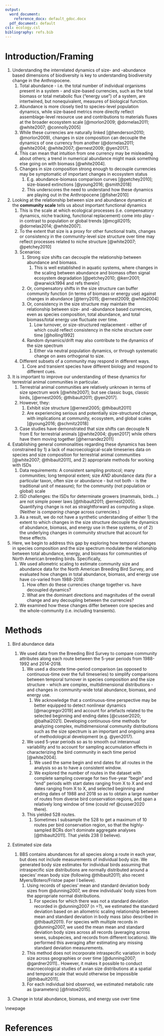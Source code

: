 ```yaml
---
output:
  word_document:
    reference_docx: default_gdoc.docx
  pdf_document: default
csl: ecology.csl
bibliography: refs.bib
---
```



# Introduction/Framing

1. Understanding the interrelated dynamics of size- and -abundance based dimensions of biodiversity is key to understanding biodiversity change in the Anthropocene. 
    1. Total abundance - i.e. the total number of individual organisms present in a system - and size-based currencies, such as the total biomass or total metabolic flux (“energy use”) of a system, are intertwined, but nonequivalent, measures of biological function. 
    1. Abundance is more closely tied to species-level population dynamics, while size-based metrics more directly reflect assemblage-level resource use and contributions to materials fluxes at the broader ecosystem scale [@morlon2009; @dornelas2011; @white2007; @connolly2005]
    1. While these currencies are naturally linked [@henderson2010; @morlon2009), changes in size composition can decouple the dynamics of one currency from another (@dornelas2011; @white2004; @white2007; @ernest2009; @yen2017]. 
    1. This can mean that intuition from one currency may be misleading about others; a trend in numerical abundance might mask something else going on with biomass [@white2004].
    1. Changes in size composition strong enough to decouple currencies may be symptomatic of important changes in ecosystem status
          1. E.g. abundance-biomass comparison curves [@petchey2010]; size-biased extinctions [@young2016; @smith2018]
          1. This underscores the need to understand how these dynamics are playing out in the Anthropocene [@fisher2010] 
1. Looking at the relationship between size and abundance dynamics at the **community scale** tells us about important functional dynamics
    1. This is the scale at which ecological processes (i.e. compensatory dynamics, niche tracking, functional replacement) come into play - in contrast to population or global trends [@mcgill2015; @dornelas2014; @white2007].
    1. To the extent that size is a proxy for other functional traits, changes or consistency in the community-level size structure over time may reflect processes related to niche structure [@white2007; @petchey2010]
      1. Scenarios:
          1. Strong size shifts can decouple the relationship between abundance and biomass. 
             1. This is well established in aquatic systems, where changes in the scaling between abundance and biomass often signal ecosystem degradation [@petchey2010; @kerr2001; @warwick1994 and refs therein]
          1. Or, compensatory shifts in the size structure can buffer community function (in terms of biomass or energy use) against changes in abundance [@terry2015; @ernest2009; @white2004] 
         1. Or, consistency in the size structure may maintain the relationship between size- and -abundance based currencies, even as species composition, total abundance, and total biomass/total energy use fluctuate over time. 
              1. Low turnover, or size-structured replacement - either of which could reflect consistency in the niche structure over time [@holling1992]
          1. Random dynamics/drift may also contribute to the dynamics of the size spectrum
             1. Either via neutral population dynamics, or through systematic change on axes orthogonal to size. 
    1. Different subsets of a community may respond in different ways.
       1. Core and transient species have different biology and respond to different cues.
1. It is important to improve our understanding of these dynamics for terrestrial animal communities in particular.
    1. Terrestrial animal communities are relatively unknown in terms of size spectrum work [@white2007]; but see classic bugs, classic birds, [@ernest2005; @thibault2011; @yen2017].
    1. However, they:
        1. Exhibit size structure [@ernest2005; @thibault2011]
        1. Are experiencing serious and potentially size-structured change, with implications at community, ecosystem, and global scales [@young2016; @schmitz2018]  
    1. Case studies have demonstrated that size shifts can decouple N from E for terrestrial animals [@white2004; @yen2017] while others have them moving together [@hernandez2011]
1. Establishing general commonalities regarding these dynamics has been constrained by 1) a lack of macroecological-scale timeseries data on species and size composition for terrestrial animal communities [@white2007; @thibault2011], and 2) appropriate methods for working with ISDs
    1. Data requirements: A consistent sampling protocol; many communities; long temporal extent; size *AND* abundance data (for a particular taxon, often size or abundance - but not both - is the traditional unit of measure); for the community (not population or global) scale
    1. ISD challenges: the ISDs for determinate growers (mammals, birds…) are not simple power laws [@thibault2011; @ernest2005]. Quantifying change is not as straightforward as computing a slope. (Neither is *comparing* change across currencies.)
    1. As a result, we do not have a synthetic understanding of either 1) the extent to which changes in the size structure decouple the dynamics of abundance, biomass, and energy use in these systems, or of 2) the underlying changes in community structure that account for these effects. 
1. Here, we begin to address this gap by exploring how temporal changes in species composition and the size spectrum modulate the relationship between total abundance, energy, and biomass for communities of North American breeding birds. Specifically, 
    1. We used allometric scaling to estimate community size and abundance data for the North American Breeding Bird Survey, and evaluated how changes in total abundance, biomass, and energy use have co-varied from 1988-2018:
        1. How often do these currencies change together vs. have decoupled dynamics?
        1. What are the dominant directions and magnitudes of the overall change and any decoupling between the currencies?
    1. We examined how these changes differ between core species and the whole-community (i.e. including transients). 


# Methods

1. Bird abundance data
    1. We used data from the Breeding Bird Survey to compare community attributes along each route between the 5-year periods from 1988-1992 and 2014-2018.
        1. We used a discrete time-period comparison (as opposed to continuous-time over the full timeseries) to simplify comparisons between temporal turnover in species composition and the size structure - which are complex, multidimensional distributions - and changes in community-wide total abundance, biomass, and energy use. 
            1. We acknowledge that a continuous-time perspective may be better equipped to detect nonlinear dynamics [@macgregor2019] and account for artefacts related to the selected beginning and ending dates [@cusser2020; @balhai2021]. Developing continuous-time methods for analyzing complex, multidimensional community distributions such as the size spectrum is an important and ongoing area of methodological development (e.g. @yen2017). 
        1. We used 5-year periods so as to smooth out interannual variability and to account for sampling accumulation effects in characterizing the bird community in each time period [@white2004].
            1. We used the same begin and end dates for all routes in the analysis so as to have a consistent window. 
            1. We explored the number of routes in the dataset with complete sampling coverage for two five-year “begin” and “end” periods with start dates ranging from X to X and end dates ranging from X to X, and selected beginning and ending dates of 1988 and 2018 so as to obtain a large number of routes from diverse bird conservation regions, and span a relatively long window of time (could ref @cusser2020 there). 
        1. This yielded 528 routes. 
            1. Sometimes I subsample the 528 to get a maximum of 10 routes per bird conservation region, so that the highly-sampled BCRs don't  dominate aggregate analyses [@thibault2011]. That yields 238 (I believe).
1. Estimated size data
    1. BBS contains abundances for all species along a route in each year, but does not include measurements of individual body size. We generated body size estimates for individual birds assuming that intraspecific size distributions are normally distributed around a species’ mean body size (following @thibault2011; also recent Myers/Botero/Fristoe paper I believe).
        1. Using records of species’ mean and standard deviation body sizes from @dunning2007, we drew individuals’ body sizes from the appropriate normal distributions.
            1. For species for which there was not a standard deviation recorded in @dunning2007 (n =?), we estimated the standard deviation based on an allometric scaling relationship between mean and standard deviation in body mass (also described in @thibault2011). For species with multiple records in @dunning2007, we used the mean mean and standard deviation body sizes across all records (averaging across sexes, subspecies, and records from different locations). We performed this averaging after estimating any missing standard deviation measurements.
        1. This method does not incorporate intraspecific variation in body size across geographies or over time [@dunning2007; @gardner2011].. However, it makes it possible to conduct macroecological studies of avian size distributions at a spatial and temporal scale that would otherwise be impossible [@thibault2011].
        1. For each individual bird observed, we estimated metabolic rate as (parameters) [@fristoe2015]. 
        
1. Change in total abundance, biomass, and energy use over time





<!-- Discussion points -->
<!-- Overall, a signal of ~parallel dynamics, and particularly decreases, in abundance, biomass, and energy use over time -->
<!-- About 50% of the time, not significant. But when significant, overwhelmingly 1) a decrease and 2) changing together. -->
<!-- This is consistent with concerns about declines in abundance, but not consistent with size-structured declines amplifying declines in function beyond abundance  (Dirzo et al. 2014). -->
<!-- Note that this study is not definitive for biodiversity monitoring -->
<!-- Discrete vs. continuous time -->
<!-- Geographic bias in routes -->
<!-- Continuous-time methods for ISD work, and case studies better targeted for biodiversity monitoring, are both next-steps -->
<!-- Relationship usually maintained due to low taxonomic turnover, but not detectably through functional replacement -->
<!-- Low taxonomic turnover may reflect stable niche structure over time. -->
<!-- Absent the empirical basis for parameterizing a null model of species turnover (e.g. the necessary parameters to run neutral simulations), we cannot distinguish between random and systematic dynamics of taxonomic change.  -->
<!-- But, we observe pretty low turnover. -->
<!-- There is no dominating signal of functional replacement conserving the size structure beyond what is expected given taxonomic turnover + the species pool. -->
<!-- This null model is inherently conservative, with a high type-II error rate (Ulrich et al. 2017). Not deviating does not necessarily mean there’s no size structured dynamics. There may be both size structured replacement and size shifts operating simultaneously, or simply weak/imperfect functional replacement.  -->
<!-- Or, birds might be less strongly size-structured than fish, trees, or rodents. There are more ways to be a 20g bird than a 20g pocket mouse. -->
<!-- When there is a decoupling of currencies, tends to be an increase in body size → less negative slope in biomass/energy vs abundance -->
<!-- Contrasts with concerns about size-biased extinctions -->
<!-- Consistent with other reports from BBS (Schipper et al. 2016) -->
<!-- May reflect forests in ~recovery over this time period (Schipper et al. 2016) -->
<!-- Get into some case studies here -->
<!-- These results might or might not be borne out in other taxonomic groups or other geographic regions. -->
<!-- BBS is on intact habitats in systems that may have been recovering - counter to global trends or trends in areas of particular concern -->
<!-- Next steps should include specifically exploring systems that have undergone major disturbances, and/or a large degree of taxonomic turnover.  -->
<!-- And greater taxonomic coverage - comparative work between mammals and birds, for example -->

\newpage
# References
